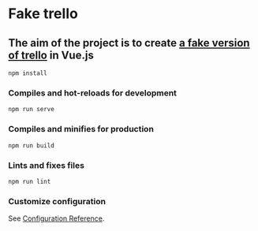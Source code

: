 # Fake trello

## The aim of the project is to create **[a fake version of trello](https://fake-trello.netlify.app/)** in Vue.js
```
npm install
```

### Compiles and hot-reloads for development
```
npm run serve
```

### Compiles and minifies for production
```
npm run build
```

### Lints and fixes files
```
npm run lint
```

### Customize configuration
See [Configuration Reference](https://cli.vuejs.org/config/).
